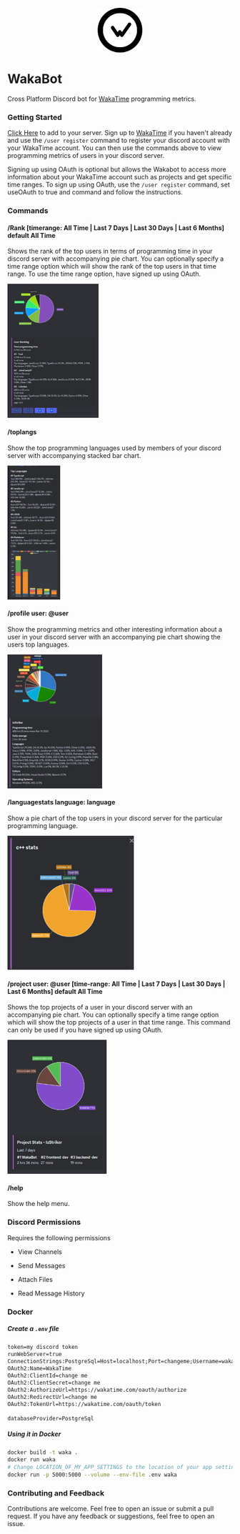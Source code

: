 <p align="center">
<img src="Images/Logo/black-wakatime.svg" alt="WakaTime Logo" style="width: 100px; height: 100px;" />
</p>

# WakaBot

Cross Platform Discord bot for [WakaTime](https://wakatime.com) programming metrics.

### Getting Started

[Click Here](https://discord.com/oauth2/authorize?client_id=955935991087128596&permissions=274878036992&scope=bot%20applications.commands) to add to your server. Sign up to [WakaTime](https://wakatime.com) if you haven't already and use the `/user register` command to register your discord account with your WakaTime account. You can then use the commands above to view programming metrics of users in your discord server.

Signing up using OAuth is optional but allows the Wakabot to access more information about your WakaTime account such as projects and get specific time ranges. To sign up using OAuth, use the `/user register` command, set useOAuth to true and command and follow the instructions.

### Commands

#### /Rank [timerange: All Time | Last 7 Days | Last 30 Days | Last 6 Months] default All Time

Shows the rank of the top users in terms of programming time in your discord server with accompanying pie chart. You can optionally specify a time range option which will show the rank of the top users in that time range. To use the time range option, have signed up using OAuth.

<img src="Images/Rank.png" alt="Rank Command" style="height: 300px;" />

#### /toplangs

Show the top programming languages used by members of your discord server with accompanying stacked bar chart.

<img src="Images/TopLangs.png" alt="TopLangs Command" style="height: 300px;" />

#### /profile user: @user

Show the programming metrics and other interesting information about a user in your discord server with an accompanying pie chart showing the users top languages.

<img src="Images/Profile.png" alt="Profile Command" style="height: 300px;" />

#### /languagestats language: language

Show a pie chart of the top users in your discord server for the particular programming language.

<img src="Images/LanguageStats.png" alt="LanguageStats Command" style="height: 300px;" />

#### /project user: @user [time-range: All Time | Last 7 Days | Last 30 Days | Last 6 Months] default All Time

Shows the top projects of a user in your discord server with an accompanying pie chart. You can optionally specify a time range option which will show the top projects of a user in that time range. This command can only be used if you have signed up using OAuth.

<img src="Images/Project.png" alt="Project Command" style="height: 300px;" />

#### /help

Show the help menu.

### Discord Permissions

Requires the following permissions

- View Channels

- Send Messages

- Attach Files

- Read Message History

### Docker

##### Create a `.env` file
```env-file
token=my discord token
runWebServer=true
ConnectionStrings:PostgreSql=Host=localhost;Port=changeme;Username=waka;Password=changeme;Database=waka
OAuth2:Name=WakaTime
OAuth2:ClientId=change me
OAuth2:ClientSecret=change me
OAuth2:AuthorizeUrl=https://wakatime.com/oauth/authorize
OAuth2:RedirectUrl=change me
OAuth2:TokenUrl=https://wakatime.com/oauth/token

databaseProvider=PostgreSql
```

##### Using it in Docker 


```sh
docker build -t waka .
docker run waka
# Change LOCATION_OF_MY_APP_SETTINGS to the location of your app settings!!
docker run -p 5000:5000 --volume --env-file .env waka
```

### Contributing and Feedback

Contributions are welcome. Feel free to open an issue or submit a pull request. If you have any feedback or suggestions, feel free to open an issue.
